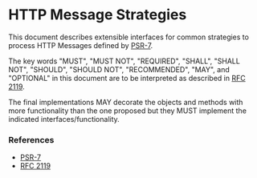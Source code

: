 # HTTP Message Strategies

This document describes extensible interfaces for common strategies to process
HTTP Messages defined by [PSR-7](http://www.php-fig.org/psr/psr-7/).

The key words "MUST", "MUST NOT", "REQUIRED", "SHALL", "SHALL NOT", "SHOULD",
"SHOULD NOT", "RECOMMENDED", "MAY", and "OPTIONAL" in this document are to be
interpreted as described in [RFC 2119](http://tools.ietf.org/html/rfc2119).

The final implementations MAY decorate the objects and methods with more
functionality than the one proposed but they MUST implement the indicated
interfaces/functionality.

### References

- [PSR-7](http://www.php-fig.org/psr/psr-7/)
- [RFC 2119](http://tools.ietf.org/html/rfc2119)
